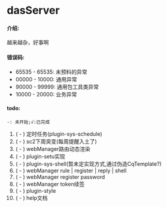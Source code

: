 # dasServer

#### 介绍:

越来越杂，好事啊

#### 错误码:

- 65535 - 65535: 未预料的异常
- 00000 - 10000: 通用异常
- 90000 - 99999: 通用包工具类异常
- 10000 - 20000: 业务异常

#### todo:

`-: 未开始;√:已完成`

1. ( - ) 定时任务(plugin-sys-schedule)
2. ( - ) sc2下周突变(每周提醒入土了)
3. ( - ) webManager路由动态渲染
4. ( - ) plugin-setu实现
5. ( - ) plugin-sys-shell(暂未定实现方式,通过伪造CqTemplate?)
6. ( - ) webManager rule | register | reply | shell
7. ( - ) webManager register password
8. ( - ) webManager token续签
9. ( - ) plugin-style
10. ( - ) help文档
